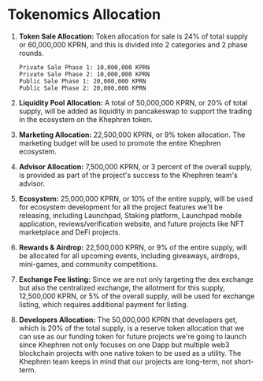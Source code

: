 # Tokenomics Allocation

1.  **Token Sale Allocation:** Token allocation for sale is 24% of total supply or 60,000,000 KPRN, and this is divided into 2 categories and 2 phase rounds.

    ```
    Private Sale Phase 1: 10,000,000 KPRN
    Private Sale Phase 2: 10,000,000 KPRN
    Public Sale Phase 1: 20,000,000 KPRN
    Public Sale Phase 2: 20,000,000 KPRN
    ```
2. **Liquidity Pool Allocation:** A total of 50,000,000 KPRN, or 20% of total supply, will be added as liquidity in pancakeswap to support the trading in the ecosystem on the Khephren token.
3. **Marketing Allocation:** 22,500,000 KPRN, or 9% token allocation. The marketing budget will be used to promote the entire Khephren ecosystem.
4. **Advisor Allocation:** 7,500,000 KPRN, or 3 percent of the overall supply, is provided as part of the project's success to the Khephren team's advisor.
5. **Ecosystem:**  25,000,000 KPRN, or 10% of the entire supply, will be used for ecosystem development for all the project features we'll be releasing, including Launchpad, Staking platform, Launchpad mobile application, reviews/verification website, and future projects like NFT marketplace and DeFi projects.
6. **Rewards & Airdrop:** 22,500,000 KPRN, or 9% of the entire supply, will be allocated for all upcoming events, including giveaways, airdrops, mini-games, and community competitions.
7. **Exchange Fee listing:** Since we are not only targeting the dex exchange but also the centralized exchange, the allotment for this supply, 12,500,000 KPRN, or 5% of the overall supply, will be used for exchange listing, which requires additional payment for listing.
8. **Developers Allocation:** The 50,000,000 KPRN that developers get, which is 20% of the total supply, is a reserve token allocation that we can use as our funding token for future projects we're going to launch since Khephren not only focuses on one Dapp but multiple web3 blockchain projects with one native token to be used as a utility. The Khephren team keeps in mind that our projects are long-term, not short-term.







